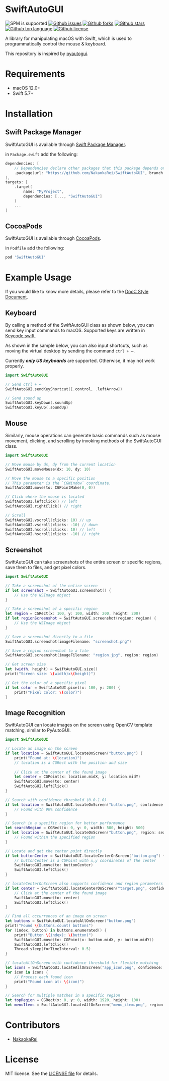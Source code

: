 # SwiftAutoGUI

<!-- # Badges -->
![SPM is supported](https://img.shields.io/badge/SPM-Supported-orange)
[![Github issues](https://img.shields.io/github/issues/NakaokaRei/SwiftAutoGUI)](https://github.com/NakaokaRei/SwiftAutoGUI/issues)
[![Github forks](https://img.shields.io/github/forks/NakaokaRei/SwiftAutoGUI)](https://github.com/NakaokaRei/SwiftAutoGUI/network/members)
[![Github stars](https://img.shields.io/github/stars/NakaokaRei/SwiftAutoGUI)](https://github.com/NakaokaRei/SwiftAutoGUI/stargazers)
[![Github top language](https://img.shields.io/github/languages/top/NakaokaRei/SwiftAutoGUI)](https://github.com/NakaokaRei/SwiftAutoGUI/)
[![Github license](https://img.shields.io/github/license/NakaokaRei/SwiftAutoGUI)](https://github.com/NakaokaRei/SwiftAutoGUI/)

<!-- # Short Description -->

A library for manipulating macOS with Swift, which is used to programmatically control the mouse & keyboard.

This repository is inspired by [pyautogui](https://github.com/asweigart/pyautogui).

# Requirements

- macOS 12.0+
- Swift 5.7+

# Installation

## Swift Package Manager
SwiftAutoGUI is available through [Swift Package Manager](https://www.swift.org/package-manager/).

in `Package.swift` add the following:

```swift
dependencies: [
    // Dependencies declare other packages that this package depends on.
    .package(url: "https://github.com/NakaokaRei/SwiftAutoGUI", branch: "master")
],
targets: [
    .target(
        name: "MyProject",
        dependencies: [..., "SwiftAutoGUI"]
    )
    ...
]
```

## CocoaPods
SwiftAutoGUI is available through [CocoaPods](https://cocoapods.org/).

in `Podfile` add the following:

```ruby
pod 'SwiftAutoGUI'
```

# Example Usage

If you would like to know more details, please refer to the [DocC Style Document](https://nakaokarei.github.io/SwiftAutoGUI/documentation/swiftautogui/).

## Keyboard

By calling a method of the SwiftAutoGUI class as shown below, you can send key input commands to macOS. Supported keys are written in [Keycode.swift](/Sources/SwiftAutoGUI/Keycode.swift).

As shown in the sample below, you can also input shortcuts, such as moving the virtual desktop by sending the command `ctrl + ←`.

Currently ***only US keyboards*** are supported. Otherwise, it may not work properly.

```swift
import SwiftAutoGUI

// Send ctrl + ←
SwiftAutoGUI.sendKeyShortcut([.control, .leftArrow])

// Send sound up
SwiftAutoGUI.keyDown(.soundUp)
SwiftAutoGUI.keyUp(.soundUp)
```

## Mouse
Similarly, mouse operations can generate basic commands such as mouse movement, clicking, and scrolling by invoking methods of the SwiftAutoGUI class.

```swift
import SwiftAutoGUI

// Move mouse by dx, dy from the current location
SwiftAutoGUI.moveMouse(dx: 10, dy: 10)

// Move the mouse to a specific position
// This parameter is the `CGWindow` coordinate.
SwiftAutoGUI.move(to: CGPointMake(0, 0))

// Click where the mouse is located
SwiftAutoGUI.leftClick() // left
SwiftAutoGUI.rightClick() // right

// Scroll
SwiftAutoGUI.vscroll(clicks: 10) // up
SwiftAutoGUI.vscroll(clicks: -10) // down
SwiftAutoGUI.hscroll(clicks: 10) // left
SwiftAutoGUI.hscroll(clicks: -10) // right
```

## Screenshot
SwiftAutoGUI can take screenshots of the entire screen or specific regions, save them to files, and get pixel colors.

```swift
import SwiftAutoGUI

// Take a screenshot of the entire screen
if let screenshot = SwiftAutoGUI.screenshot() {
    // Use the NSImage object
}

// Take a screenshot of a specific region
let region = CGRect(x: 100, y: 100, width: 200, height: 200)
if let regionScreenshot = SwiftAutoGUI.screenshot(region: region) {
    // Use the NSImage object
}

// Save a screenshot directly to a file
SwiftAutoGUI.screenshot(imageFilename: "screenshot.png")

// Save a region screenshot to a file
SwiftAutoGUI.screenshot(imageFilename: "region.jpg", region: region)

// Get screen size
let (width, height) = SwiftAutoGUI.size()
print("Screen size: \(width)x\(height)")

// Get the color of a specific pixel
if let color = SwiftAutoGUI.pixel(x: 100, y: 200) {
    print("Pixel color: \(color)")
}
```

## Image Recognition
SwiftAutoGUI can locate images on the screen using OpenCV template matching, similar to PyAutoGUI.

```swift
import SwiftAutoGUI

// Locate an image on the screen
if let location = SwiftAutoGUI.locateOnScreen("button.png") {
    print("Found at: \(location)")
    // location is a CGRect with the position and size
    
    // Click at the center of the found image
    let center = CGPoint(x: location.midX, y: location.midY)
    SwiftAutoGUI.move(to: center)
    SwiftAutoGUI.leftClick()
}

// Search with confidence threshold (0.0-1.0)
if let location = SwiftAutoGUI.locateOnScreen("button.png", confidence: 0.9) {
    // Found with 90% confidence
}

// Search in a specific region for better performance
let searchRegion = CGRect(x: 0, y: 0, width: 500, height: 500)
if let location = SwiftAutoGUI.locateOnScreen("button.png", region: searchRegion) {
    // Found within the specified region
}

// Locate and get the center point directly
if let buttonCenter = SwiftAutoGUI.locateCenterOnScreen("button.png") {
    // buttonCenter is a CGPoint with x,y coordinates of the center
    SwiftAutoGUI.move(to: buttonCenter)
    SwiftAutoGUI.leftClick()
}

// locateCenterOnScreen also supports confidence and region parameters
if let center = SwiftAutoGUI.locateCenterOnScreen("target.png", confidence: 0.8, region: searchRegion) {
    // Click at the center of the found image
    SwiftAutoGUI.move(to: center)
    SwiftAutoGUI.leftClick()
}

// Find all occurrences of an image on screen
let buttons = SwiftAutoGUI.locateAllOnScreen("button.png")
print("Found \(buttons.count) buttons")
for (index, button) in buttons.enumerated() {
    print("Button \(index): \(button)")
    SwiftAutoGUI.move(to: CGPoint(x: button.midX, y: button.midY))
    SwiftAutoGUI.leftClick()
    Thread.sleep(forTimeInterval: 0.5)
}

// locateAllOnScreen with confidence threshold for flexible matching
let icons = SwiftAutoGUI.locateAllOnScreen("app_icon.png", confidence: 0.85)
for icon in icons {
    // Process each found icon
    print("Found icon at: \(icon)")
}

// Search for multiple matches in a specific region
let topRegion = CGRect(x: 0, y: 0, width: 1920, height: 100)
let menuItems = SwiftAutoGUI.locateAllOnScreen("menu_item.png", region: topRegion)
```

# Contributors

- [NakaokaRei](https://github.com/NakaokaRei)

<!-- CREATED_BY_LEADYOU_README_GENERATOR -->

# License
MIT license. See the [LICENSE file](/LICENSE) for details.